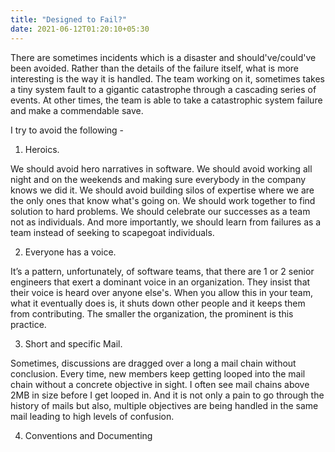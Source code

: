 ```yaml
---
title: "Designed to Fail?"
date: 2021-06-12T01:20:10+05:30
---
```


There are sometimes incidents which is a disaster and should've/could've been avoided. Rather than the details of the failure itself, what is more interesting is the way it is handled. The team working on it, sometimes takes a tiny system fault to a gigantic catastrophe through a cascading series of events. At other times, the team is able to take a catastrophic system failure and make a commendable save.

I try to avoid the following - 

1. Heroics. 

We should avoid hero narratives in software. We should avoid working all night and on the weekends and making sure everybody in the company knows we did it. We should avoid building silos of expertise where we are the only ones that know what's going on. We should work together to find solution to hard problems. We should celebrate our successes as a team not as individuals. And more importantly, we should learn from failures as a team instead of seeking to scapegoat individuals.  

2. Everyone has a voice. 

It’s a pattern, unfortunately, of software teams, that there are 1 or 2 senior engineers that exert a dominant voice in an organization. They insist that their voice is heard over anyone else's. When you allow this in your team, what it eventually does is, it shuts down other people and it keeps them from contributing. The smaller the organization, the prominent is this practice. 

3. Short and specific Mail. 

Sometimes, discussions are dragged over a long a mail chain without conclusion. Every time, new members keep getting looped into the mail chain without a concrete objective in sight. I often see mail chains above 2MB in size before I get looped in. And it is not only a pain to go through the history of mails but also, multiple objectives are being handled in the same mail leading to high levels of confusion.  

4. Conventions and Documenting

